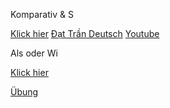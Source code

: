 Komparativ & S

[Klick hier](https://resources.german.lsa.umich.edu/grammatik/komparativ/#als)
[Đạt Trần Deutsch](https://dattrandeutsch.com/ngu-phap/steigerung-der-adjektive-sanh-bang-sanh-hon-sanh-nhat-cua-tinh-tu-a2/)
[Youtube](https://www.youtube.com/watch?v=u_zBt2Ve7gg)

Als oder Wi

[Klick hier](https://deutschlernerblog.de/als-oder-wie-erklaerungen-beispiele-und-uebungen/)

[Übung](https://deutschlernerblog.de/vergleiche-mit-als-und-wie-uebungen-a2-b1-b2-als-oder-wie/)

